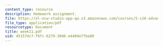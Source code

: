 ```yaml
---
content_type: resource
description: Homework assignment.
file: https://ol-ocw-studio-app-qa.s3.amazonaws.com/courses/5-s16-advanced-kitchen-chemistry-spring-2002/45157dc7f6fc62793046e4489e7fba89_week11.pdf
file_type: application/pdf
resourcetype: Document
title: week11.pdf
uid: 45157dc7-f6fc-6279-3046-e4489e7fba89
---
```

